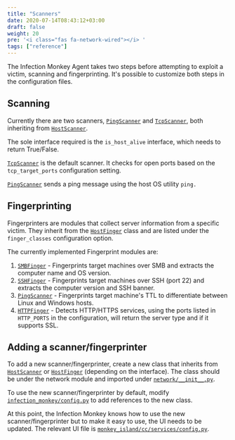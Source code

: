 ```yaml
---
title: "Scanners"
date: 2020-07-14T08:43:12+03:00
draft: false
weight: 20
pre: '<i class="fas fa-network-wired"></i> '
tags: ["reference"]
---
```


The Infection Monkey Agent takes two steps before attempting to exploit a victim, scanning and fingerprinting. It's possible to customize both steps in the configuration files.

## Scanning

Currently there are two scanners, [`PingScanner`][ping-scanner] and [`TcpScanner`][tcp-scanner], both inheriting from [`HostScanner`][host-scanner].

The sole interface required is the `is_host_alive` interface, which needs to return True/False.

[`TcpScanner`][tcp-scanner] is the default scanner. It checks for open ports based on the `tcp_target_ports` configuration setting.

[`PingScanner`][ping-scanner] sends a ping message using the host OS utility `ping.`

## Fingerprinting

Fingerprinters are modules that collect server information from a specific victim. They inherit from the [`HostFinger`][host-finger] class and are listed under the `finger_classes` configuration option.

The currently implemented Fingerprint modules are:

1. [`SMBFinger`][smb-finger] - Fingerprints target machines over SMB and extracts the computer name and OS version.
2. [`SSHFinger`][ssh-finger] - Fingerprints target machines over SSH (port 22) and extracts the computer version and SSH banner.
3. [`PingScanner`][ping-scanner] - Fingerprints target machine's TTL to differentiate between Linux and Windows hosts.
4. [`HTTPFinger`][http-finger] - Detects HTTP/HTTPS services, using the ports listed in `HTTP_PORTS` in the configuration, will return the server type and if it supports SSL.

## Adding a scanner/fingerprinter

To add a new scanner/fingerprinter, create a new class that inherits from [`HostScanner`][host-scanner] or [`HostFinger`][host-finger] (depending on the interface). The class should be under the network module and imported under [`network/__init__.py`](https://github.com/guardicore/monkey/blob/master/monkey/infection_monkey/network/__init__.py).

To use the new scanner/fingerprinter by default, modify [`infection_monkey/config.py`](https://github.com/guardicore/monkey/blob/master/monkey/infection_monkey/config.py) to add references to the new class.

At this point, the Infection Monkey knows how to use the new scanner/fingerprinter but to make it easy to use, the UI needs to be updated. The relevant UI file is [`monkey_island/cc/services/config.py`](https://github.com/guardicore/monkey/blob/master/monkey/monkey_island/cc/services/config.py).

 [http-finger]: https://github.com/guardicore/monkey/blob/develop/monkey/infection_monkey/network/httpfinger.py
 [host-finger]: https://github.com/guardicore/monkey/blob/develop/monkey/infection_monkey/network/__init__.py
 [host-scanner]: https://github.com/guardicore/monkey/blob/develop/monkey/infection_monkey/network/__init__.py
 [ping-scanner]: https://github.com/guardicore/monkey/blob/develop/monkey/infection_monkey/network/ping_scanner.py
 [smb-finger]: https://github.com/guardicore/monkey/blob/develop/monkey/infection_monkey/network/smbfinger.py
 [ssh-finger]: https://github.com/guardicore/monkey/blob/develop/monkey/infection_monkey/network/sshfinger.py
 [tcp-scanner]: https://github.com/guardicore/monkey/blob/develop/monkey/infection_monkey/network/tcp_scanner.py
